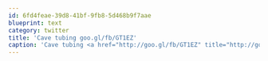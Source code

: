 ```yaml
---
id: 6fd4feae-39d8-41bf-9fb8-5d468b9f7aae
blueprint: text
category: twitter
title: 'Cave tubing goo.gl/fb/GT1EZ'
caption: 'Cave tubing <a href="http://goo.gl/fb/GT1EZ" title="http://goo.gl/fb/GT1EZ" class="link link_untco">goo.gl/fb/GT1EZ</a>'
---
```


